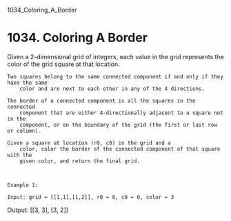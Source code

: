 1034_Coloring_A_Border
# 1034. Coloring A Border

Given a 2-dimensional grid of integers, each value in the grid represents
        the color of the grid square at that location.

    Two squares belong to the same connected component if and only if they have the same
        color and are next to each other in any of the 4 directions.

    The border of a connected component is all the squares in the connected
        component that are either 4-directionally adjacent to a square not in the
        component, or on the boundary of the grid (the first or last row or column).

    Given a square at location (r0, c0) in the grid and a
        color, color the border of the connected component of that square with the
        given color, and return the final grid.

     

    Example 1:

    Input: grid = [[1,1],[1,2]], r0 = 0, c0 = 0, color = 3
Output: [[3, 3], [3, 2]]
